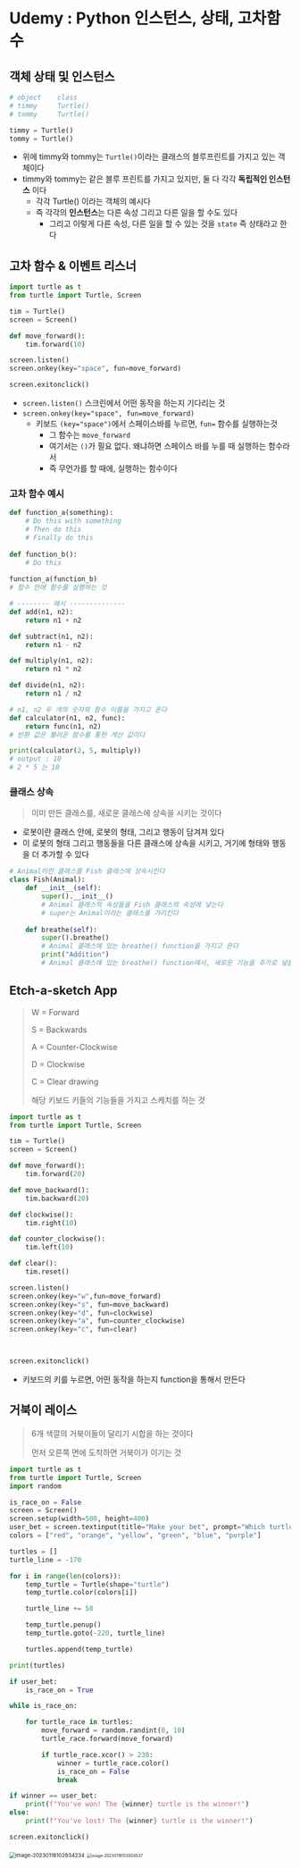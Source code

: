 # Udemy : Python 인스턴스, 상태, 고차함수



## 객체 상태 및 인스턴스

```python
# object	class
# timmy		Turtle()
# tommy		Turtle()

timmy = Turtle()
tommy = Turtle()
```

- 위에 timmy와 tommy는 `Turtle()`이라는 클래스의 블루프린트를 가지고 있는 객체이다
- timmy와 tommy는 같은 블루 프린트를 가지고 있지만, 둘 다 각각 **독립적인 인스턴스** 이다
  - 각각 Turtle() 이라는 객체의 예시다
  - 즉 각각의 **인스턴스**는 다른 속성 그리고 다른 일을 할 수도 있다
    - 그리고 이렇게 다른 속성, 다른 일을 할 수 있는 것을 `state` 즉 상태라고 한다



## 고차 함수 & 이벤트 리스너

```python
import turtle as t
from turtle import Turtle, Screen

tim = Turtle()
screen = Screen()

def move_forward():
    tim.forward(10)

screen.listen()
screen.onkey(key="space", fun=move_forward)

screen.exitonclick()
```

- `screen.listen()` 스크린에서 어떤 동작을 하는지 기다리는 것
- `screen.onkey(key="space", fun=move_forward)` 
  - 키보드 `(key="space")`에서 스페이스바를 누르면, `fun=` 함수를 실행하는것
    - 그 함수는 `move_forward`
    - 여기서는 `()`가 필요 없다. 왜냐하면 스페이스 바를 누를 때 실행하는 함수라서
    - 즉 무언가를 할 때에, 실행하는 함수이다



### 고차 함수 예시

```python
def function_a(something):
    # Do this with something
    # Then do this
    # Finally do this
    
def function_b():
    # Do this
    
function_a(function_b)
# 함수 안에 함수를 실행하는 것

# -------- 예시 --------------
def add(n1, n2):
    return n1 + n2

def subtract(n1, n2):
    return n1 - n2

def multiply(n1, n2):
    return n1 * n2

def divide(n1, n2):
    return n1 / n2

# n1, n2 두 개의 숫자와 함수 이름을 가지고 온다
def calculator(n1, n2, func):
    return func(n1, n2)
# 반환 값은 불러온 함수를 통한 계산 값이다

print(calculator(2, 5, multiply))
# output : 10
# 2 * 5 는 10
```



### 클래스 상속

> 이미 만든 클래스를, 새로운 클래스에 상속을 시키는 것이다

- 로봇이란 클래스 안에, 로봇의 형태, 그리고 행동이 담겨져 있다
- 이 로봇의 형태 그리고 행동들을 다른 클래스에 상속을 시키고, 거기에 형태와 행동을 더 추가할 수 있다

```python
# Animal이란 클래스를 Fish 클래스에 상속시킨다
class Fish(Animal):
    def __init__(self):
        super().__init__()
        # Animal 클래스의 속성들을 Fish 클래스의 속성에 넣는다
        # super는 Animal이라는 클래스를 가리킨다
        
    def breathe(self):
        super().breathe()
        # Animal 클래스에 있는 breathe() function을 가지고 온다
        print("Addition")
        # Animal 클래스에 있는 breathe() function에서, 새로운 기능을 추가로 넣을 수 있다
```





## Etch-a-sketch App

> W = Forward
>
> S = Backwards
>
> A = Counter-Clockwise
>
> D = Clockwise
>
> C = Clear drawing
>
> 해당 키보드 키들의 기능들을 가지고 스케치를 하는 것

```python
import turtle as t
from turtle import Turtle, Screen

tim = Turtle()
screen = Screen()

def move_forward():
    tim.forward(20)

def move_backward():
    tim.backward(20)

def clockwise():
    tim.right(10)

def counter_clockwise():
    tim.left(10)

def clear():
    tim.reset()

screen.listen()
screen.onkey(key="w",fun=move_forward)
screen.onkey(key="s", fun=move_backward)
screen.onkey(key="d", fun=clockwise)
screen.onkey(key="a", fun=counter_clockwise)
screen.onkey(key="c", fun=clear)



screen.exitonclick()
```

- 키보드의 키를 누르면, 어떤 동작을 하는지 function을 통해서 만든다



## 거북이 레이스

> 6개 색깔의 거북이들이 달리기 시합을 하는 것이다
>
> 먼저 오른쪽 면에 도착하면 거북이가 이기는 것

```python
import turtle as t
from turtle import Turtle, Screen
import random

is_race_on = False
screen = Screen()
screen.setup(width=500, height=400)
user_bet = screen.textinput(title="Make your bet", prompt="Which turtle will win the race? Enter a color from rainbow colors: ")
colors = ["red", "orange", "yellow", "green", "blue", "purple"]

turtles = []
turtle_line = -170

for i in range(len(colors)):
    temp_turtle = Turtle(shape="turtle")
    temp_turtle.color(colors[i])

    turtle_line += 50

    temp_turtle.penup()
    temp_turtle.goto(-220, turtle_line)

    turtles.append(temp_turtle)

print(turtles)

if user_bet:
    is_race_on = True

while is_race_on:

    for turtle_race in turtles:
        move_forward = random.randint(0, 10)
        turtle_race.forward(move_forward)

        if turtle_race.xcor() > 230:
            winner = turtle_race.color()
            is_race_on = False
            break

if winner == user_bet:
    print(f"You've won! The {winner} turtle is the winner!")
else:
    print(f"You've lost! The {winner} turtle is the winner!")

screen.exitonclick()
```

<img src="18_Udemy_Python_인스턴서_상태_고차함수.assets/image-20230118102934234.png" alt="image-20230118102934234" style="zoom:67%;" />



<img src="18_Udemy_Python_인스턴서_상태_고차함수.assets/image-20230118103004537.png" alt="image-20230118103004537" style="zoom:50%;" />
